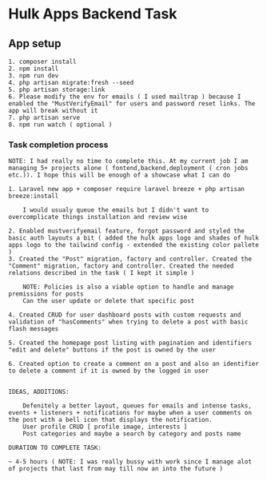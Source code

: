 # Hulk Apps Backend Task

## App setup

    1. composer install
    2. npm install
    3. npm run dev
    4. php artisan migrate:fresh --seed
    5. php artisan storage:link
    6. Please modify the env for emails ( I used mailtrap ) because I enabled the "MustVerifyEmail" for users and password reset links. The app will break without it
    7. php artisan serve
    8. npm run watch ( optional )

### Task completion process

    NOTE: I had really no time to complete this. At my current job I am managing 5+ projects alone ( fontend,backend,deployment ( cron jobs etc.)). I hope this will be enough of a showcase what I can do

    1. Laravel new app + composer require laravel breeze + php artisan breeze:install
        
        I would usualy queue the emails but I didn't want to overcomplicate things installation and review wise

    2. Enabled mustverifyemail feature, forgot password and styled the basic auth layouts a bit ( added the hulk apps logo and shades of hulk apps logo to the tailwind config - extended the existing color pallete )
    3. Created the "Post" migration, factory and controller. Created the "Comment" migration, factory and controller. Created the needed relations described in the task ( I kept it simple )

        NOTE: Policies is also a viable option to handle and manage premissions for posts
        Can the user update or delete that specific post

    4. Created CRUD for user dashboard posts with custom requests and validation of "hasComments" when trying to delete a post with basic flash messages

    5. Created the homepage post listing with pagination and identifiers "edit and delete" buttons if the post is owned by the user

    6. Created option to create a comment on a post and also an identifier to delete a comment if it is owned by the logged in user


    IDEAS, ADDITIONS:

        Defenitely a better layout, queues for emails and intense tasks, events + listeners + notifications for maybe when a user comments on the post with a bell icon that displays the notification.
        User profile CRUD [ profile image, interests ]
        Post categories and maybe a search by category and posts name

    DURATION TO COMPLETE TASK:

    ~ 4-5 hours ( NOTE: I was really bussy with work since I manage alot of projects that last from may till now an into the future )